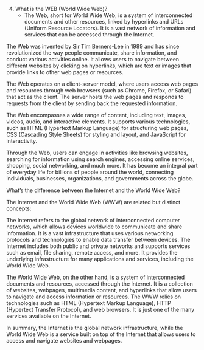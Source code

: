4. What is the WEB (World Wide Web)?
	- The Web, short for World Wide Web, is a system of interconnected documents and other resources, linked by hyperlinks and URLs (Uniform Resource Locators). It is a vast network of information and services that can be accessed through the Internet.

The Web was invented by Sir Tim Berners-Lee in 1989 and has since revolutionized the way people communicate, share information, and conduct various activities online. It allows users to navigate between different websites by clicking on hyperlinks, which are text or images that provide links to other web pages or resources.

The Web operates on a client-server model, where users access web pages and resources through web browsers (such as Chrome, Firefox, or Safari) that act as the client. The server hosts the web pages and responds to requests from the client by sending back the requested information.

The Web encompasses a wide range of content, including text, images, videos, audio, and interactive elements. It supports various technologies, such as HTML (Hypertext Markup Language) for structuring web pages, CSS (Cascading Style Sheets) for styling and layout, and JavaScript for interactivity.

Through the Web, users can engage in activities like browsing websites, searching for information using search engines, accessing online services, shopping, social networking, and much more. It has become an integral part of everyday life for billions of people around the world, connecting individuals, businesses, organizations, and governments across the globe.

What’s the difference between the Internet and the World Wide Web?

The Internet and the World Wide Web (WWW) are related but distinct concepts:

The Internet refers to the global network of interconnected computer networks, which allows devices worldwide to communicate and share information. It is a vast infrastructure that uses various networking protocols and technologies to enable data transfer between devices. The Internet includes both public and private networks and supports services such as email, file sharing, remote access, and more. It provides the underlying infrastructure for many applications and services, including the World Wide Web.

The World Wide Web, on the other hand, is a system of interconnected documents and resources, accessed through the Internet. It is a collection of websites, webpages, multimedia content, and hyperlinks that allow users to navigate and access information or resources. The WWW relies on technologies such as HTML (Hypertext Markup Language), HTTP (Hypertext Transfer Protocol), and web browsers. It is just one of the many services available on the Internet.

In summary, the Internet is the global network infrastructure, while the World Wide Web is a service built on top of the Internet that allows users to access and navigate websites and webpages.